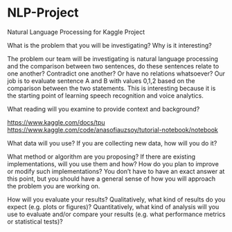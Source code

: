 # NLP-Project
Natural Language Processing for Kaggle Project

What is the problem that you will be investigating? Why is it interesting?

The problem our team will be investigating is natural language processing and the comparison between two sentences, do these sentences relate to one another?     Contradict one another? Or have no relations whatsoever? Our job is to evaluate sentence A and B with values 0,1,2 based on the comparison between the two statements. This is interesting because it is the starting point of learning speech recognition and voice analytics. 

What reading will you examine to provide context and background?

https://www.kaggle.com/docs/tpu
https://www.kaggle.com/code/anasofiauzsoy/tutorial-notebook/notebook

What data will you use? If you are collecting new data, how will you do it?

What method or algorithm are you proposing? If there are existing implementations, will you use them and how? How do you plan to improve or modify such implementations? You don’t have to have an exact answer at this point, but you should have a general sense of how you will approach the problem you are working on.

How will you evaluate your results? Qualitatively, what kind of results do you expect (e.g. plots or figures)? Quantitatively, what kind of analysis will you use to evaluate and/or compare your results (e.g. what performance metrics or statistical tests)?

